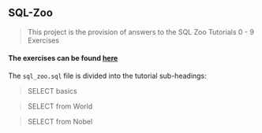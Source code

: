 ## SQL-Zoo

> This project is the provision of answers to the SQL Zoo Tutorials 0 - 9 Exercises

#### The exercises can be found [here](http://sqlzoo.net/wiki/Main_Page)

The `sql_zoo.sql` file is divided into the tutorial sub-headings:

> SELECT basics

> SELECT from World

> SELECT from Nobel